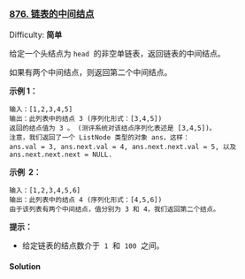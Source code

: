 ### [876\. 链表的中间结点](https://leetcode-cn.com/problems/middle-of-the-linked-list/)

Difficulty: **简单**

给定一个头结点为 `head`  的非空单链表，返回链表的中间结点。

如果有两个中间结点，则返回第二个中间结点。

**示例 1：**

```
输入：[1,2,3,4,5]
输出：此列表中的结点 3 (序列化形式：[3,4,5])
返回的结点值为 3 。 (测评系统对该结点序列化表述是 [3,4,5])。
注意，我们返回了一个 ListNode 类型的对象 ans，这样：
ans.val = 3, ans.next.val = 4, ans.next.next.val = 5, 以及 ans.next.next.next = NULL.
```

**示例  2：**

```
输入：[1,2,3,4,5,6]
输出：此列表中的结点 4 (序列化形式：[4,5,6])
由于该列表有两个中间结点，值分别为 3 和 4，我们返回第二个结点。
```

**提示：**

- 给定链表的结点数介于  `1`  和  `100`  之间。

#### Solution
